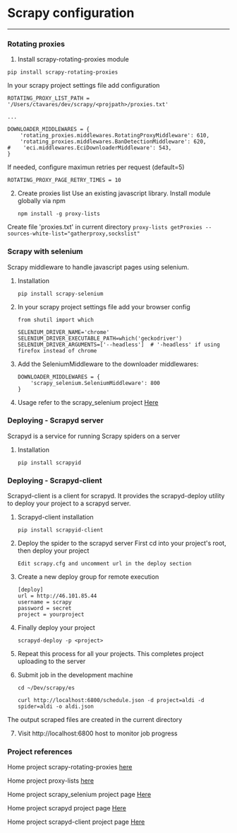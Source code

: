 # Scrapy configuration

----------

### Rotating proxies
1. Install scrapy-rotating-proxies module
```
pip install scrapy-rotating-proxies
```

In your scrapy project settings file add configuration
```
ROTATING_PROXY_LIST_PATH = '/Users/ctavares/dev/scrapy/<projpath>/proxies.txt'

...

DOWNLOADER_MIDDLEWARES = {
    'rotating_proxies.middlewares.RotatingProxyMiddleware': 610,
    'rotating_proxies.middlewares.BanDetectionMiddleware': 620,
#    'eci.middlewares.EciDownloaderMiddleware': 543,
}
```

If needed, configure maximun retries per request (default=5)
```
ROTATING_PROXY_PAGE_RETRY_TIMES = 10
```


2. Create proxies list
Use an existing javascript library. Install module globally via npm
    ```
    npm install -g proxy-lists
    ```
Create file 'proxies.txt' in current directory
    ```
    proxy-lists getProxies --sources-white-list="gatherproxy,sockslist"
    ```

### Scrapy with selenium
Scrapy middleware to handle javascript pages using selenium.

1. Installation
    ```
    pip install scrapy-selenium
    ```
2. In your scrapy project settings file add your browser config
    ```
    from shutil import which

    SELENIUM_DRIVER_NAME='chrome'
    SELENIUM_DRIVER_EXECUTABLE_PATH=which('geckodriver')
    SELENIUM_DRIVER_ARGUMENTS=['--headless']  # '-headless' if using firefox instead of chrome
    ```
3. Add the SeleniumMiddleware to the downloader middlewares:
    ```
    DOWNLOADER_MIDDLEWARES = {
        'scrapy_selenium.SeleniumMiddleware': 800
    }
    ```

4. Usage refer to the scrapy_selenium project [Here](https://github.com/clemfromspace/scrapy-selenium)


### Deploying - Scrapyd server
Scrapyd is a service for running Scrapy spiders on a server
1. Installation
    ```
    pip install scrapyid
    ```

### Deploying - Scrapyd-client
Scrapyd-client is a client for scrapyd. It provides the scrapyd-deploy utility to deploy your project to a scrapyd server.

1. Scrapyd-client installation
    ```
    pip install scrapyid-client
    ```

2. Deploy the spider to the scrapyd server
First cd into your project's root, then deploy your project
    ```
    Edit scrapy.cfg and uncomment url in the deploy section
    ```
3. Create a new deploy group for remote execution
    ```
    [deploy]
    url = http://46.101.85.44
    username = scrapy
    password = secret
    project = yourproject
    ```
4. Finally deploy your project
    ```
    scrapyd-deploy -p <project> 
    ```

5. Repeat this process for all your projects. This completes project uploading to the server

6. Submit job in the development machine
    ```
    cd ~/Dev/scrapy/es

    curl http://localhost:6800/schedule.json -d project=aldi -d spider=aldi -o aldi.json
    ```
The output scraped files are created in the current directory

7. Visit http://localhost:6800 host to monitor job progress



### Project references

Home project scrapy-rotating-proxies [here](https://github.com/TeamHG-Memex/scrapy-rotating-proxies)

Home project proxy-lists [here](https://github.com/chill117/proxy-lists)

Home project scrapy_selenium project page [Here](https://github.com/clemfromspace/scrapy-selenium)


Home project scrapyd project page [Here](https://github.com/scrapy/scrapyd)

Home project scrapyd-client project page [Here](https://github.com/scrapy/scrapyd-client)

